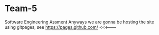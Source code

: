 # Team-5
Software Engineering Assment
Anyways we are gonna be hosting the site using gitpages, see
https://pages.github.com/ <<<---
